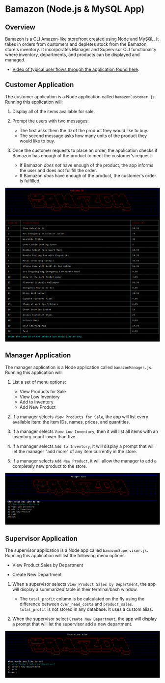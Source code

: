 # Bamazon (Node.js & MySQL App)

## Overview

Bamazon is a CLI Amazon-like storefront created using Node and MySQL.  It takes in orders from customers and depletes stock from the Bamazon store's inventory. It incorporates Manager and Supervisor CLI functionality where inventory, departments, and products can be displayed and managed.  

* [Video of typical user flows through the application found here](https://www.youtube.com/watch?v=Zb3xl9Cy2Eo).



## Customer Application

The customer application is a Node application called `bamazonCustomer.js`.  Running this application will:

1) Display all of the items available for sale. 

2) Prompt the users with two messages:

   * The first asks them the ID of the product they would like to buy.
   * The second message asks how many units of the product they would like to buy.

3) Once the customer requests to place an order, the application checks if Bamazon has enough of the product to meet the customer's request.

   * If Bamazon _does not_ have enough of the product, the app informs the user and does not fullfill the order.
   * If Bamazon _does_ have enough of the product, the customer's order is fulfilled.


![Bamazon Customer Image](/Customer.PNG)


## Manager Application

The manager application is a Node application called `bamazonManager.js`. Running this application will:

1) List a set of menu options:

    * View Products for Sale
    * View Low Inventory
    * Add to Inventory
    * Add New Product

2) If a manager selects `View Products for Sale`, the app will list every available item: the item IDs, names, prices, and quantities.

3) If a manager selects `View Low Inventory`, then it will list all items with an inventory count lower than five.

4) If a manager selects `Add to Inventory`, it will display a prompt that will let the manager "add more" of any item currently in the store.

5) If a manager selects `Add New Product`, it will allow the manager to add a completely new product to the store.

![Bamazon Manager Image](/Manager.PNG)   



## Supervisor Application

The supervisor application is a Node app called `bamazonSupervisor.js`. Running this application will list the following menu options:

   * View Product Sales by Department
   
   * Create New Department

1) When a supervisor selects `View Product Sales by Department`, the app will display a summarized table in their terminal/bash window.

   * The `total_profit` column is be calculated on the fly using the difference between `over_head_costs` and `product_sales`. `total_profit` is not stored in any database. It uses a custom alias.

2) When the supervisor select `Create New Department`, the app will display a prompt that will let the supervisor add a new department.

![Bamazon Supervisor Image](/Supervisor.PNG) 

